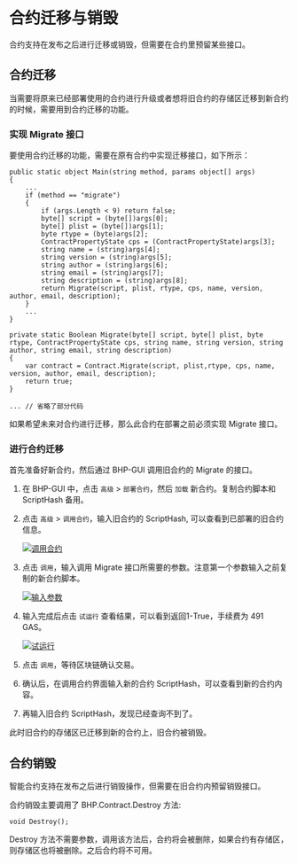 # 合约迁移与销毁

合约支持在发布之后进行迁移或销毁，但需要在合约里预留某些接口。

## 合约迁移

当需要将原来已经部署使用的合约进行升级或者想将旧合约的存储区迁移到新合约的时候，需要用到合约迁移的功能。

### 实现 Migrate 接口

要使用合约迁移的功能，需要在原有合约中实现迁移接口，如下所示：

```
public static object Main(string method, params object[] args)
{
    ...
    if (method == "migrate")
    {
        if (args.Length < 9) return false;
        byte[] script = (byte[])args[0];
        byte[] plist = (byte[])args[1];
        byte rtype = (byte)args[2];
        ContractPropertyState cps = (ContractPropertyState)args[3];
        string name = (string)args[4];
        string version = (string)args[5];
        string author = (string)args[6];
        string email = (string)args[7];
        string description = (string)args[8];
        return Migrate(script, plist, rtype, cps, name, version, author, email, description);
    }
    ...
}

private static Boolean Migrate(byte[] script, byte[] plist, byte rtype, ContractPropertyState cps, string name, string version, string author, string email, string description)
{
    var contract = Contract.Migrate(script, plist,rtype, cps, name, version, author, email, description);
    return true;
}

... // 省略了部分代码
```

如果希望未来对合约进行迁移，那么此合约在部署之前必须实现 Migrate 接口。

### 进行合约迁移

首先准备好新合约，然后通过 BHP-GUI 调用旧合约的 Migrate 的接口。

1. 在 BHP-GUI 中，点击 `高级` > `部署合约`，然后 `加载` 新合约。复制合约脚本和 ScriptHash 备用。

2. 点击 `高级` > `调用合约`，输入旧合约的 ScriptHash, 可以查看到已部署的旧合约信息。

   [![调用合约](https://github.com/BhpAlpha/docs/raw/master/asset/migrate.png)](https://github.com/BhpAlpha/docs/raw/master/asset/migrate.png)

3. 点击 `调用`，输入调用 Migrate 接口所需要的参数。注意第一个参数输入之前复制的新合约脚本。

   [![输入参数](https://github.com/BhpAlpha/docs/raw/master/asset/migrate2.png)](https://github.com/BhpAlpha/docs/raw/master/asset/migrate2.png)

4. 输入完成后点击 `试运行` 查看结果，可以看到返回1-True，手续费为 491 GAS。

   [![试运行](https://github.com/BhpAlpha/docs/raw/master/asset/migrate3.png)](https://github.com/BhpAlpha/docs/raw/master/asset/migrate3.png)

5. 点击 `调用`，等待区块链确认交易。

6. 确认后，在调用合约界面输入新的合约 ScriptHash，可以查看到新的合约内容。

7. 再输入旧合约 ScriptHash，发现已经查询不到了。

此时旧合约的存储区已迁移到新的合约上，旧合约被销毁。

## 合约销毁

智能合约支持在发布之后进行销毁操作，但需要在旧合约内预留销毁接口。

合约销毁主要调用了 BHP.Contract.Destroy 方法:

```
void Destroy();
```

Destroy 方法不需要参数，调用该方法后，合约将会被删除，如果合约有存储区，则存储区也将被删除。之后合约将不可用。